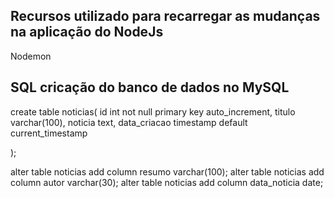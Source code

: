 ## Recursos utilizado para recarregar as mudanças na aplicação do NodeJs
Nodemon


## SQL cricação do banco de dados no MySQL

create table noticias(
id int not null primary key auto_increment,
titulo varchar(100),
noticia text,
data_criacao timestamp default current_timestamp

);

alter table noticias add column resumo varchar(100);
alter table noticias add column autor varchar(30);
alter table noticias add column data_noticia date;